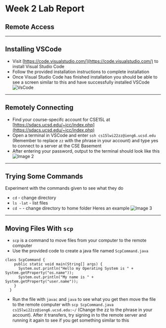 # Week 2 Lab Report
## **Remote Access**
---

## Installing VSCode
* Visit [https://code.visualstudio.com/](https://code.visualstudio.com/) to install Visual Studio Code
* Follow the provided installation instructions to complete installation
* Once Visual Studio Code has finished installation you should be able to see a screen similar to this and have successfully installed VSCode
![VsCode](https://user-images.githubusercontent.com/97651048/149445811-b387faf3-4e73-4be4-a44b-ff01794d1153.PNG)

---
## Remotely Connecting
* Find your course-specifc account for CSE15L at [https://sdacs.ucsd.edu/~icc/index.php](https://sdacs.ucsd.edu/~icc/index.php)
* Open a terminal in VSCode and enter ```ssh cs15lwi22zz@ieng6.ucsd.edu``` (Remember to replace `zz` with the phrase in your account) and type yes to connect to a server at the CSE Basement
* After entering your password, output to the terminal should look like this
![Image 2](https://user-images.githubusercontent.com/97651048/149445831-4cf1a218-3124-4955-a68a-8561a1265e3a.PNG)

---
## Trying Some Commands
Experiment with the commands given to see what they do
* `cd` - change directory
* `ls -lat` - list files
* `cd ~` - change directory to home folder
Heres an example
![Image 3](https://user-images.githubusercontent.com/97651048/149446900-da2685c3-49bf-4bcf-b88f-f53afb7c513c.PNG)

---
## Moving Files With `scp`
* `scp` is a command to move files from your computer to the remote computer
* Use the provided code to create a java file named `ScpCommand.java`
``` 
class ScpCommand {
    public static void main(String[] args) {
      System.out.println("Hello my Operating System is " + System.getProperty("os.name"));
      System.out.println("My name is " + System.getProperty("user.name"));
    }
  }
```
* Run the file with `javac` and `java` to see what you get then move the file to the remote computer with `scp ScpCommand.java cs15lwi22zz@ieng6.ucsd.edu:~/` (Change the zz to the phrase in your account). After it transfers, try signing in to the remote server and running it again to see if you get something similar to this


